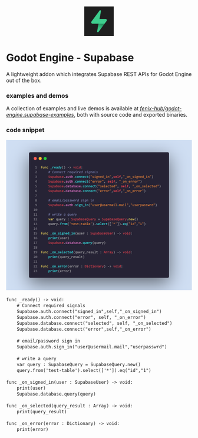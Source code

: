 <p align="center"><img src="addons/supabase/icon.svg" width="80px"/></p>

# Godot Engine - Supabase
A lightweight addon which integrates Supabase REST APIs for Godot Engine out of the box.  

### examples and demos
A collection of examples and live demos is available at [*fenix-hub/godot-engine.supabase-examples*](https://github.com/fenix-hub/godot-engine.supabase-examples), both with source code and exported binaries.  

### code snippet
![code-snapshot](imgs/code-snapshot.png)

```gdscript
func _ready() -> void:
	# Connect required signals
	Supabase.auth.connect("signed_in",self,"_on_signed_in")
	Supabase.auth.connect("error", self, "_on_error")
	Supabase.database.connect("selected", self, "_on_selected")
	Supabase.database.connect("error",self,"_on_error")

	# email/password sign in
	Supabase.auth.sign_in("user@usermail.mail","userpasswrd")

	# write a query
	var query : SupabaseQuery = SupabaseQuery.new()
	query.from('test-table').select(['*']).eq("id","1")
	
func _on_signed_in(user : SupabaseUser) -> void:
	print(user)
	Supabase.database.query(query)

func _on_selected(query_result : Array) -> void: 
	print(query_result)

func _on_error(error : Dictionary) -> void: 
	print(error)
```
